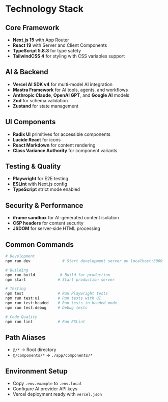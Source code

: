 # Technology Stack

## Core Framework
- **Next.js 15** with App Router
- **React 19** with Server and Client Components
- **TypeScript 5.8.3** for type safety
- **TailwindCSS 4** for styling with CSS variables support

## AI & Backend
- **Vercel AI SDK v4** for multi-model AI integration
- **Mastra Framework** for AI tools, agents, and workflows
- **Anthropic Claude**, **OpenAI GPT**, and **Google AI** models
- **Zod** for schema validation
- **Zustand** for state management

## UI Components
- **Radix UI** primitives for accessible components
- **Lucide React** for icons
- **React Markdown** for content rendering
- **Class Variance Authority** for component variants

## Testing & Quality
- **Playwright** for E2E testing
- **ESLint** with Next.js config
- **TypeScript** strict mode enabled

## Security & Performance
- **iframe sandbox** for AI-generated content isolation
- **CSP headers** for content security
- **JSDOM** for server-side HTML processing

## Common Commands

```bash
# Development
npm run dev              # Start development server on localhost:3000

# Building
npm run build           # Build for production
npm start              # Start production server

# Testing
npm test               # Run Playwright tests
npm run test:ui        # Run tests with UI
npm run test:headed    # Run tests in headed mode
npm run test:debug     # Debug tests

# Code Quality
npm run lint           # Run ESLint
```

## Path Aliases
- `@/*` → Root directory
- `@/components/*` → `./app/components/*`

## Environment Setup
- Copy `.env.example` to `.env.local`
- Configure AI provider API keys
- Vercel deployment ready with `vercel.json`